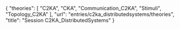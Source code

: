 {
    "theories": [
        "C2KA",
        "CKA",
        "Communication_C2KA",
        "Stimuli",
        "Topology_C2KA"
    ],
    "url": "entries/c2ka_distributedsystems/theories",
    "title": "Session C2KA_DistributedSystems"
}